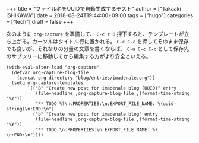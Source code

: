 +++
title = "ファイル名をUUIDで自動生成するテスト"
author = ["Takaaki ISHIKAWA"]
date = 2018-08-24T19:44:00+09:00
tags = ["hugo"]
categories = ["tech"]
draft = false
+++

次のように `org-capture` を準備して、 `C-c r B` 押下すると、テンプレートが立ち上がる。カーソルはタイトル行に置かれる。 `C-c C-c` を押してそのまま保存でも良いが、それなりの分量の文章を書くならば、 `C-u C-c C-c` として保存先のサブツリーに移動してから編集する方がより安全といえる。

```emacs-lisp
(with-eval-after-load "org-capture"
  (defvar org-capture-blog-file
    (concat org-directory "blog/entries/imadenale.org"))
  (setq org-capture-templates
        `(("B" "Create new post for imadenale blog (UUID)" entry
           (file+headline ,org-capture-blog-file ,(format-time-string "%Y"))
           "** TODO %?\n:PROPERTIES:\n:EXPORT_FILE_NAME: %(uuid-string)\n:END:\n")
          ("b" "Create new post for imadenale blog" entry
           (file+headline ,org-capture-blog-file ,(format-time-string "%Y"))
           "** TODO \n:PROPERTIES:\n:EXPORT_FILE_NAME: %?\n:END:\n"))))
```
